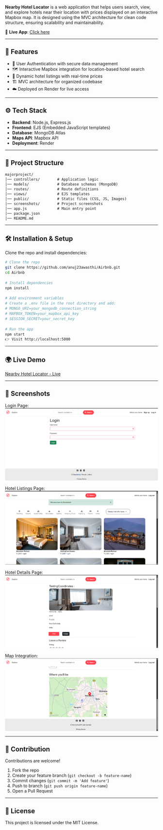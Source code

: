 **Nearby Hotel Locator** is a web application that helps users search, view, and explore hotels near their location with prices displayed on an interactive Mapbox map. It is designed using the MVC architecture for clean code structure, ensuring scalability and maintainability.

🔗 **Live App**: [Click here](https://airbnb-1-yv3s.onrender.com/login)

---

## 🚀 Features

- 🔑 User Authentication with secure data management
- 🗺️ Interactive Mapbox integration for location-based hotel search
- 🏨 Dynamic hotel listings with real-time prices
- 🏗️ MVC architecture for organized codebase
- ☁️ Deployed on Render for live access

---

## ⚙️ Tech Stack

- **Backend**: Node.js, Express.js
- **Frontend**: EJS (Embedded JavaScript templates)
- **Database**: MongoDB Atlas
- **Maps API**: Mapbox API
- **Deployment**: Render

---

## 📂 Project Structure

```
majorproject/
│── controllers/        # Application logic
│── models/             # Database schemas (MongoDB)
│── routes/             # Route definitions
│── views/              # EJS templates
│── public/             # Static files (CSS, JS, Images)
│── screenshots/        # Project screenshots
│── app.js              # Main entry point
│── package.json
│── README.md
```

---

## 🛠️ Installation & Setup

Clone the repo and install dependencies:

```bash
# Clone the repo
git clone https://github.com/anuj23awasthi/Airbnb.git
cd Airbnb

# Install dependencies
npm install

# Add environment variables
# Create a .env file in the root directory and add:
# MONGO_URI=your_mongodb_connection_string
# MAPBOX_TOKEN=your_mapbox_api_key
# SESSION_SECRET=your_secret_key

# Run the app
npm start
👉 Visit http://localhost:5000
```

---

## 🌍 Live Demo
[Nearby Hotel Locator - Live](https://airbnb-1-yv3s.onrender.com/login)

---

## 📸 Screenshots

Login Page:
![Login Page](screenshots/login.png)

Hotel Listings Page:
![Hotel Listings](screenshots/listings.png)

Hotel Details Page:
![Hotel Details](screenshots/details.png)

Map Integration:
![Map Integration](screenshots/map.png)

---

## 🤝 Contribution
Contributions are welcome!

1. Fork the repo
2. Create your feature branch (`git checkout -b feature-name`)
3. Commit changes (`git commit -m 'Add feature'`)
4. Push to branch (`git push origin feature-name`)
5. Open a Pull Request

---

## 📜 License
This project is licensed under the MIT License.
